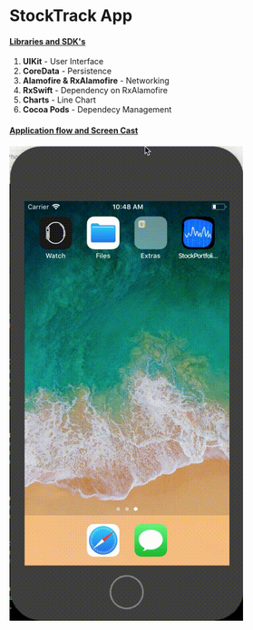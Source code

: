 #  StockTrack App

#### <u>Libraries and SDK's</u>

1. **UIKit** - User Interface
2. **CoreData** - Persistence
3. **Alamofire & RxAlamofire** - Networking
4. **RxSwift** - Dependency on RxAlamofire
5. **Charts** - Line Chart
6. **Cocoa Pods** - Dependecy Management

#### <u>Application flow and Screen Cast</u>
<a href=""><img src="https://github.com/sujaybhowmick/StockPortfolioApp/blob/master/StockTrackScreenCast.gif?raw=true"></a>




